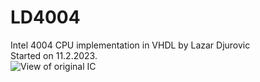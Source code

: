 # LD4004
 Intel 4004 CPU implementation in VHDL by Lazar Djurovic \
 Started on 11.2.2023. \
 ![View of original IC](https://images.fineartamerica.com/images/artworkimages/mediumlarge/1/intel-4004-cpu-silicon-wafer-composite-integrated-circuit-mask-diagram-kathy-anselmo.jpg)
 
